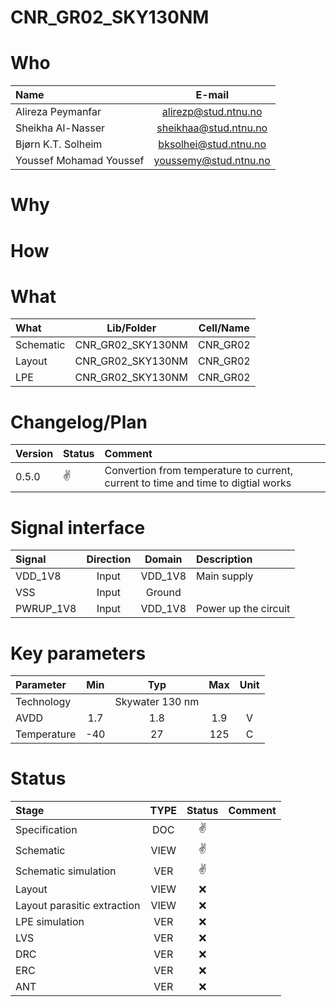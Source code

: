 
# CNR_GR02_SKY130NM

# Who
| Name                        | E-mail                |
| :-                          | :-:                   |
| Alireza Peymanfar           | alirezp@stud.ntnu.no  |
| Sheikha Al-Nasser           | sheikhaa@stud.ntnu.no |
| Bjørn K.T. Solheim          | bksolhei@stud.ntnu.no | 
| Youssef Mohamad Youssef     | youssemy@stud.ntnu.no |

# Why
  


# How
 


# What

| What            | Lib/Folder       | Cell/Name |
| :-              | :-:              | :-:       |
| Schematic       | CNR_GR02_SKY130NM | CNR_GR02 |
| Layout          | CNR_GR02_SKY130NM | CNR_GR02 |
| LPE             | CNR_GR02_SKY130NM | CNR_GR02 |


# Changelog/Plan
| Version | Status | Comment|
| :-| :-| :-|
|0.5.0 | :v: | Convertion from temperature to current, current to time and time to digtial works |


# Signal interface
| Signal       | Direction | Domain  | Description                               |
| :---         | :---:     | :---:   | :---                                      |
| VDD_1V8         | Input     | VDD_1V8 | Main supply                               |
| VSS         | Input     | Ground  |                                           |
| PWRUP_1V8     | Input    | VDD_1V8 | Power up the circuit                       |


# Key parameters
| Parameter           | Min     | Typ           | Max     | Unit  |
| :---                | :-:     | :-:           | :-:     | :---: |
| Technology          |         | Skywater 130 nm |         |       |
| AVDD                | 1.7    | 1.8           | 1.9    | V     |
| Temperature         | -40     | 27            | 125     | C     |



# Status

| Stage                       | TYPE | Status | Comment                        |
| :---                        | :-:  | :---:  | :--:                           |
| Specification               | DOC  | :v:    |                                |
| Schematic                   | VIEW | :v:    |                                |
| Schematic simulation        | VER  | :v:    |                                |
| Layout                      | VIEW | :x:    |                                |
| Layout parasitic extraction | VIEW | :x:    |                                |
| LPE simulation              | VER  | :x:    |                                |
| LVS                         | VER  | :x:    |                                |
| DRC                         | VER  | :x:    |                                |
| ERC                         | VER  | :x:    |                                |
| ANT                         | VER  | :x:    |                                |
